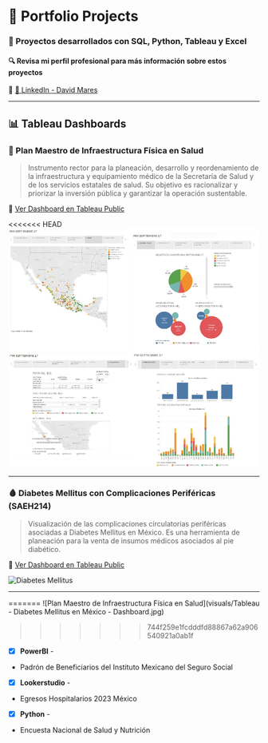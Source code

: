 # 📂 Portfolio Projects

### 🚀 Proyectos desarrollados con SQL, Python, Tableau y Excel

#### 🔍 Revisa mi perfil profesional para más información sobre estos proyectos  
🔗 [💼 LinkedIn - David Mares](https://www.linkedin.com/in/davidmaressilva/)

---

## 📊 Tableau Dashboards

### 🏥 Plan Maestro de Infraestructura Física en Salud

> Instrumento rector para la planeación, desarrollo y reordenamiento de la infraestructura y equipamiento médico de la Secretaría de Salud y de los servicios estatales de salud. Su objetivo es racionalizar y priorizar la inversión pública y garantizar la operación sustentable.

🔗 [Ver Dashboard en Tableau Public](https://public.tableau.com/shared/ZHGQ9DT6P?:display_count=n&:origin=viz_share_link)

<<<<<<< HEAD
![Plan Maestro](visuals/Tableau%20-%20Plan%20Maestro%20de%20Infraestructura%20-%20Dashboard.jpg)

---

### 🩸 Diabetes Mellitus con Complicaciones Periféricas (SAEH214)

> Visualización de las complicaciones circulatorias periféricas asociadas a Diabetes Mellitus en México. Es una herramienta de planeación para la venta de insumos médicos asociados al pie diabético.

🔗 [Ver Dashboard en Tableau Public](https://public.tableau.com/views/DiabetesMellitusconcomplicacionesperifericasSAEH214/ENTIDAD?:language=es-ES&:sid=&:redirect=auth&:display_count=n&:origin=viz_share_link)

![Diabetes Mellitus](visuals/Tableau%20-%20Diabetes%20Mellitus%20en%20México%20-%20Dashboard.jpg)

---
=======
![Plan Maestro de Infraestructura Física en Salud](visuals/Tableau - Diabetes Mellitus en México - Dashboard.jpg)
>>>>>>> 744f259e1fcdddfd88867a62a906540921a0ab1f

- [x] **PowerBI** - 
- Padrón de Beneficiarios del Instituto Mexicano del Seguro Social


- [x] **Lookerstudio** - 
- Egresos Hospitalarios 2023 México


- [x] **Python** - 
- Encuesta Nacional de Salud y Nutrición
